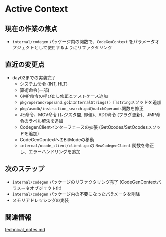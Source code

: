 # Active Context

## 現在の作業の焦点
- `internal/codegen` パッケージ内の関数で、`CodeGenContext` をパラメータオブジェクトとして使用するようにリファクタリング

## 直近の変更点
- day02までの実装完了
  - システム命令 (INT, HLT)
  - 算術命令(一部)
  - CMP命令の呼び出し修正とテストケース追加
  - `pkg/operand/operand.go`に`InternalStrings() []string`メソッドを追加
  - `pkg/asmdb/instruction_search.go`の`matchOperands`関数を修正
  - JE命令、MOV命令 (レジスタ間, 即値)、ADD命令 (フラグ更新)、JMP命令のラベル解決を追加
  - CodegenClientインターフェースの拡張 (GetOcodes/SetOcodesメソッドを追加)
  - CodeGenContextへのBitModeの移動
  - `internal/ocode_client/client.go` の `NewCodegenClient` 関数を修正し、エラーハンドリングを追加

## 次のステップ
- `internal/codegen` パッケージのリファクタリング完了 (CodeGenContextパラメータオブジェクト化)
- `internal/codegen` パッケージ内の不要になったパラメータを削除
- メモリアドレッシングの実装

## 関連情報
[technical_notes.md](../details/technical_notes.md)
